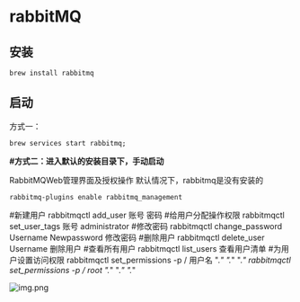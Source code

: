 # rabbitMQ

## 安装

```
brew install rabbitmq
```

## 启动

方式一：

```
brew services start rabbitmq;
```

**#方式二：进入默认的安装目录下，手动启动**

RabbitMQWeb管理界面及授权操作
默认情况下，rabbitmq是没有安装的

```
rabbitmq-plugins enable rabbitmq_management
```
#新建用户
rabbitmqctl add_user 账号 密码
#给用户分配操作权限
rabbitmqctl set_user_tags 账号 administrator
#修改密码
rabbitmqctl change_password Username Newpassword 修改密码
#删除用户
rabbitmqctl delete_user Username 删除用户
#查看所有用户
rabbitmqctl list_users 查看用户清单
#为用户设置访问权限
rabbitmqctl set_permissions -p / 用户名 ".*" ".*" ".*"
rabbitmqctl set_permissions -p / root ".*" ".*" ".*"

![img.png](img.png)